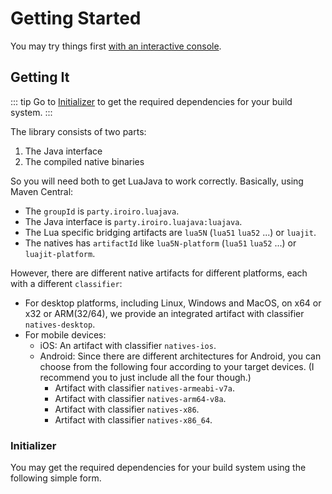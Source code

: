 # Getting Started

You may try things first [with an interactive console](./console.md).

## Getting It

::: tip
Go to [Initializer](#initializer) to get the required dependencies for your build system.
:::

The library consists of two parts:

1. The Java interface
2. The compiled native binaries

So you will need both to get LuaJava to work correctly. Basically, using Maven Central:

- The `groupId` is `party.iroiro.luajava`.
- The Java interface is `party.iroiro.luajava:luajava`.
- The Lua specific bridging artifacts are `lua5N` (`lua51` `lua52` ...) or `luajit`.
- The natives has `artifactId` like `lua5N-platform` (`lua51` `lua52` ...) or `luajit-platform`.

However, there are different native artifacts for different platforms, each with a different `classifier`:

- For desktop platforms, including Linux, Windows and MacOS, on x64 or x32 or ARM(32/64), we provide an integrated artifact with classifier `natives-desktop`.
- For mobile devices:
  - iOS: An artifact with classifier `natives-ios`.
  - Android: Since there are different architectures for Android, you can choose from the following four according to your target devices. (I recommend you to just include all the four though.)
    - Artifact with classifier `natives-armeabi-v7a`.
    - Artifact with classifier `natives-arm64-v8a`.
    - Artifact with classifier `natives-x86`.
    - Artifact with classifier `natives-x86_64`.

### Initializer

You may get the required dependencies for your build system using the following simple form.

<Matrix/>
